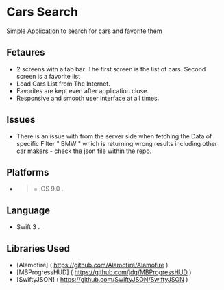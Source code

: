 # Cars Search
Simple Application to search for cars and favorite them

## Fetaures 
-  2 screens with a tab bar. The first screen is the list of cars. Second screen is a favorite list
-  Load Cars List from The Internet.
-  Favorites are kept even after application close. 
-  Responsive and smooth  user interface  at all times.


## Issues ##
- There is an issue with from the server side when fetching the Data of specific Filter " BMW " which is returning wrong results including other car makers - check the json file within the repo. 

## Platforms ##
- >= iOS 9.0 .


## Language ##
- Swift 3 .


## Libraries Used ## 
- [Alamofire] ( https://github.com/Alamofire/Alamofire )
- [MBProgressHUD] ( https://github.com/jdg/MBProgressHUD )
- [SwiftyJSON] ( https://github.com/SwiftyJSON/SwiftyJSON )













